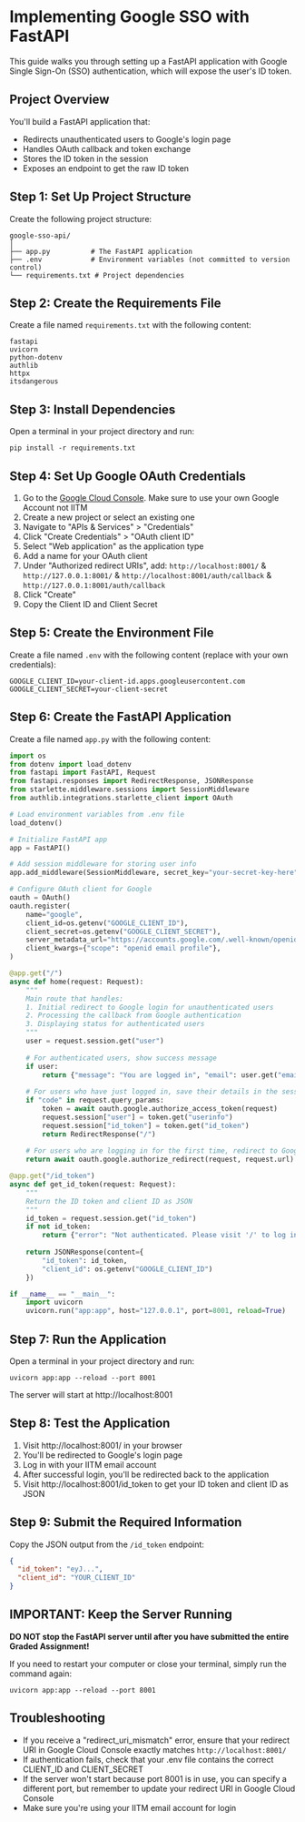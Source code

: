 # Implementing Google SSO with FastAPI

This guide walks you through setting up a FastAPI application with Google Single Sign-On (SSO) authentication, which will expose the user's ID token.

## Project Overview

You'll build a FastAPI application that:
- Redirects unauthenticated users to Google's login page
- Handles OAuth callback and token exchange
- Stores the ID token in the session
- Exposes an endpoint to get the raw ID token

## Step 1: Set Up Project Structure

Create the following project structure:

```
google-sso-api/
│
├── app.py          # The FastAPI application
├── .env            # Environment variables (not committed to version control)
└── requirements.txt # Project dependencies
```

## Step 2: Create the Requirements File

Create a file named `requirements.txt` with the following content:

```
fastapi
uvicorn
python-dotenv
authlib
httpx
itsdangerous
```

## Step 3: Install Dependencies

Open a terminal in your project directory and run:

```
pip install -r requirements.txt
```

## Step 4: Set Up Google OAuth Credentials

1. Go to the [Google Cloud Console](https://console.cloud.google.com/). Make sure to use your own Google Account not IITM
2. Create a new project or select an existing one
3. Navigate to "APIs & Services" > "Credentials"
4. Click "Create Credentials" > "OAuth client ID"
5. Select "Web application" as the application type
6. Add a name for your OAuth client
7. Under "Authorized redirect URIs", add: `http://localhost:8001/` & `http://127.0.0.1:8001/` & `http://localhost:8001/auth/callback` & `http://127.0.0.1:8001/auth/callback`
8. Click "Create"
9. Copy the Client ID and Client Secret

## Step 5: Create the Environment File

Create a file named `.env` with the following content (replace with your own credentials):

```
GOOGLE_CLIENT_ID=your-client-id.apps.googleusercontent.com
GOOGLE_CLIENT_SECRET=your-client-secret
```

## Step 6: Create the FastAPI Application

Create a file named `app.py` with the following content:

```python
import os
from dotenv import load_dotenv
from fastapi import FastAPI, Request
from fastapi.responses import RedirectResponse, JSONResponse
from starlette.middleware.sessions import SessionMiddleware
from authlib.integrations.starlette_client import OAuth

# Load environment variables from .env file
load_dotenv()

# Initialize FastAPI app
app = FastAPI()

# Add session middleware for storing user info
app.add_middleware(SessionMiddleware, secret_key="your-secret-key-here")

# Configure OAuth client for Google
oauth = OAuth()
oauth.register(
    name="google",
    client_id=os.getenv("GOOGLE_CLIENT_ID"),
    client_secret=os.getenv("GOOGLE_CLIENT_SECRET"),
    server_metadata_url="https://accounts.google.com/.well-known/openid-configuration",
    client_kwargs={"scope": "openid email profile"},
)

@app.get("/")
async def home(request: Request):
    """
    Main route that handles:
    1. Initial redirect to Google login for unauthenticated users
    2. Processing the callback from Google authentication
    3. Displaying status for authenticated users
    """
    user = request.session.get("user")
    
    # For authenticated users, show success message
    if user:
        return {"message": "You are logged in", "email": user.get("email")}
    
    # For users who have just logged in, save their details in the session
    if "code" in request.query_params:
        token = await oauth.google.authorize_access_token(request)
        request.session["user"] = token.get("userinfo")
        request.session["id_token"] = token.get("id_token")
        return RedirectResponse("/")
    
    # For users who are logging in for the first time, redirect to Google login
    return await oauth.google.authorize_redirect(request, request.url)

@app.get("/id_token")
async def get_id_token(request: Request):
    """
    Return the ID token and client ID as JSON
    """
    id_token = request.session.get("id_token")
    if not id_token:
        return {"error": "Not authenticated. Please visit '/' to log in first."}
    
    return JSONResponse(content={
        "id_token": id_token,
        "client_id": os.getenv("GOOGLE_CLIENT_ID")
    })

if __name__ == "__main__":
    import uvicorn
    uvicorn.run("app:app", host="127.0.0.1", port=8001, reload=True)
```

## Step 7: Run the Application

Open a terminal in your project directory and run:

```
uvicorn app:app --reload --port 8001
```

The server will start at http://localhost:8001

## Step 8: Test the Application

1. Visit http://localhost:8001/ in your browser
2. You'll be redirected to Google's login page
3. Log in with your IITM email account
4. After successful login, you'll be redirected back to the application
5. Visit http://localhost:8001/id_token to get your ID token and client ID as JSON

## Step 9: Submit the Required Information

Copy the JSON output from the `/id_token` endpoint:

```json
{
  "id_token": "eyJ...",
  "client_id": "YOUR_CLIENT_ID"
}
```

## IMPORTANT: Keep the Server Running

**DO NOT stop the FastAPI server until after you have submitted the entire Graded Assignment!**

If you need to restart your computer or close your terminal, simply run the command again:

```
uvicorn app:app --reload --port 8001
```

## Troubleshooting

- If you receive a "redirect_uri_mismatch" error, ensure that your redirect URI in Google Cloud Console exactly matches `http://localhost:8001/`
- If authentication fails, check that your .env file contains the correct CLIENT_ID and CLIENT_SECRET
- If the server won't start because port 8001 is in use, you can specify a different port, but remember to update your redirect URI in Google Cloud Console
- Make sure you're using your IITM email account for login
